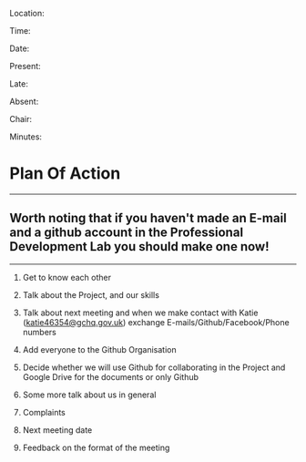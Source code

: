 
Location:

Time:

Date:


Present:

Late:

Absent:

Chair:

Minutes:
# Plan Of Action
------
## Worth noting that if you haven't made an E-mail and a github account in the Professional Development Lab you should make one now!
------
1. Get to know each other

2. Talk about the Project, and our skills

3. Talk about next meeting and when we make contact with Katie (katie46354@gchq.gov.uk) exchange E-mails/Github/Facebook/Phone numbers

4. Add everyone to the Github Organisation

5. Decide whether we will use Github for collaborating in the Project and Google Drive for the documents or only Github

6. Some more talk about us in general

7. Complaints

8. Next meeting date

9. Feedback on the format of the meeting
